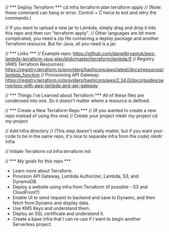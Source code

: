// *** Deploy Terraform ***
cd infra
terraform plan
terraform apply
// (Note: these command can hang or error. Control + C twice to exit and retry the commands.)

// If you want to upload a new jar to Lambda, simply drag and drop it into this repo and then run "terraform apply".
// Other languages are bit more complicated, you need a zip file containing a deploy package and another Terraform resource. But for Java, all you need is a jar.


// *** Links ***
// Example repo: https://github.com/danielbryantuk/aws-lambda-terraform-java-play/blob/master/terraform/lambda.tf
// Registry (AWS Terraform Resources): https://registry.terraform.io/providers/hashicorp/aws/latest/docs/resources/lambda_function
// Provisioning API Gateway: https://registry.terraform.io/providers/hashicorp/aws/2.34.0/docs/guides/serverless-with-aws-lambda-and-api-gateway


// *** Things I've Learned about Terraform ***
All of these files are condensed into one. So it doesn't matter where a resource is defined.


// *** Create a New Terraform Repo ***
// (If you wanted to create a new repo instead of using this one)
// Create your project
mkdir my-project
cd my-project

// Add infra directory
// (This step doesn't really matter, but if you want your code to be in the same repo, it's nice to separate infra from the code)
mkdir infra

// Initiate Terraform
cd infra
terraform init


// *** My goals for this repo ***
- Learn more about Terraform.
- Provision API Gateway, Lambda Authorizer, Lambda, S3, and DynamoDB.
- Deploy a website using infra from Terraform (if possible - S3 and CloudFront?)
- Enable UI to send request to backend and save to Dynamo, and then fetch from Dynamo and display data.
- Use KMS Keys and understand them.
- Deploy an SSL certificate and understand it.
- Create a base infra that I can re-use if I want to begin another Serverless project.